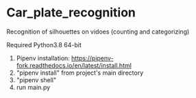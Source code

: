 # Car_plate_recognition
Recognition of silhouettes on vidoes (counting and categorizing)

Required Python3.8 64-bit

1. Pipenv installation: https://pipenv-fork.readthedocs.io/en/latest/install.html
2. "pipenv install" from project's main directory
3. "pipenv shell"
4. run main.py
